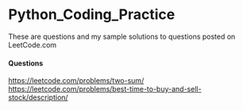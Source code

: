 # Python_Coding_Practice

These are questions and my sample solutions to questions posted on LeetCode.com

#### Questions
https://leetcode.com/problems/two-sum/
https://leetcode.com/problems/best-time-to-buy-and-sell-stock/description/